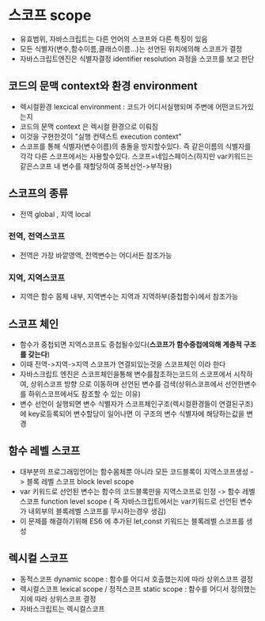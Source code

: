 # 스코프 scope
- 유효범위, 자바스크립트는 다른 언어의 스코프와 다른 특징이 있음
- 모든 식별자(변수,함수이름,클래스이름...)는 선언된 위치에의해 스코프가 결정
- 자바스크립트엔진은 식별자결정 identifier resolution 과정을 스코프를 보고 판단

## 코드의 문맥 context와 환경 environment
- 렉시컬환경 lexcical environment : 코드가 어디서실행되며 주변에 어떤코드가있는지
- 코드의 문맥 context 은 렉시컬 환경으로 이뤄짐
- 이것을 구현한것이 "실행 컨텍스트 execution context"
- 스코프를 통해 식별자(변수이름)의 충돌을 방지할수있다. 즉 같은이름의 식별자를 각각 다른 스코프에서는 사용할수있다. 스코프=네임스페이스(하지만 var키워드는 같은스코프 내 변수를 재할당하여 중복선언->부작용)

## 스코프의 종류
- 전역 global , 지역 local 
### 전역, 전역스코프
- 전역은 가장 바깥영역, 전역변수는 어디서든 참조가능  
### 지역, 지역스코프
- 지역은 함수 몸체 내부, 지역변수는 지역과 지역하부(중첩함수)에서 참조가능  

## 스코프 체인
- 함수가 중첩되면 지역스코프도 중첩될수있다(**스코프가 함수중첩에의해 계층적 구조를 갖는다**)
- 이때 전역->지역->지역 스코프가 연결되있는것을 스코프체인 이라 한다
- 자바스크립트 엔진은 스코프체인을통해 변수를참조하는코드의 스코프에서 시작하여, 상위스코프 방향 으로 이동하며 선언된 변수를 검색(상위스코프에서 선언한변수를 하위스코프에서도 참조할 수 있는 이유)
- 변수 선언이 실행되면 변수 식별자가 스코프체인구조(렉시컬환경들이 연결된구조)에 key로등록되어 변수할당이 일어나면 이 구조의 변수 식별자에 해당하는값을 변경

## 함수 레벨 스코프
- 대부분의 프로그래밍언어는 함수몸체뿐 아니라 모든 코드블록이 지역스코프생성 - > 블록 레벨 스코프 block level scope
- var 키워드로 선언된 변수는 함수의 코드블록만을 지역스코프로 인정 -> 함수 레벨 스코프 function level scope ( 즉 자바스크립트에서는 var키워드로 선언된 변수가 내외부의 블록레벨 스코프를 무시하는경우 생김)
- 이 문제를 해결하기위해 ES6 에 추가된 let,const 키워드는 블록레벨 스코프를 생성

## 렉시컬 스코프
- 동적스코프 dynamic scope : 함수를 어디서 호출했는지에 따라 상위스코프 결정
- 렉시컬스코프 lexical scope / 정적스코프 static scope : 함수를 어디서 정의했는지에 따라 상위스코프 결정
- 자바스크립트는 렉시컬스코프